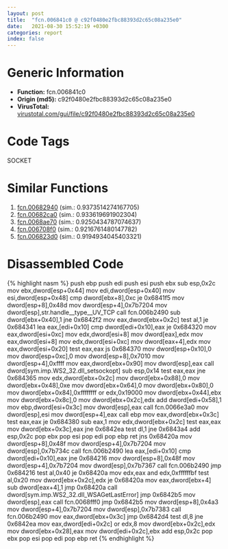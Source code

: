 ```yaml
---
layout: post
title:  "fcn.006841c0 @ c92f0480e2fbc88393d2c65c08a235e0"
date:   2021-08-30 15:52:19 +0300
categories: report
index: false
---
```


# Generic Information
- **Function:** fcn.006841c0
- **Origin (md5):** c92f0480e2fbc88393d2c65c08a235e0
- **VirusTotal:** [virustotal.com/gui/file/c92f0480e2fbc88393d2c65c08a235e0][virustotal_ref]

# Code Tags
<span class="tag" id="SOCKET">SOCKET</span>


# Similar Functions

1. [fcn.00682940][similar_1_ref] (sim.: 0.9373514274167705)
2. [fcn.00682ca0][similar_2_ref] (sim.: 0.933619691902304)
3. [fcn.0068ae70][similar_3_ref] (sim.: 0.9250434787074637)
4. [fcn.006708f0][similar_4_ref] (sim.: 0.9216761480147782)
5. [fcn.006823d0][similar_5_ref] (sim.: 0.9194934045403321)


# Disassembled Code

{% highlight nasm %}
push ebp
push edi
push esi
push ebx
sub esp,0x2c
mov ebx,dword[esp+0x44]
mov edi,dword[esp+0x40]
mov esi,dword[esp+0x48]
cmp dword[ebx+8],0xc
je 0x6841f5
mov dword[esp+8],0x48d
mov dword[esp+4],0x7b7204
mov dword[esp],str.handle__type__UV_TCP
call fcn.006b2490
sub dword[ebx+0x40],1
jne 0x6842f2
mov eax,dword[ebx+0x2c]
test al,1
je 0x684341
lea eax,[edi+0x10]
cmp dword[edi+0x10],eax
je 0x684320
mov eax,dword[esi+0xc]
mov edx,dword[esi+8]
mov dword[eax],edx
mov eax,dword[esi+8]
mov edx,dword[esi+0xc]
mov dword[eax+4],edx
mov eax,dword[esi+0x20]
test eax,eax
js 0x684370
mov dword[esp+0x10],0
mov dword[esp+0xc],0
mov dword[esp+8],0x7010
mov dword[esp+4],0xffff
mov eax,dword[ebx+0x90]
mov dword[esp],eax
call dword[sym.imp.WS2_32.dll_setsockopt]
sub esp,0x14
test eax,eax
jne 0x684365
mov edx,dword[ebx+0x2c]
mov dword[ebx+0x88],0
mov dword[ebx+0x48],0xe
mov dword[ebx+0x64],0
mov dword[ebx+0x80],0
mov dword[ebx+0x84],0xffffffff
or edx,0x19000
mov dword[ebx+0x44],ebx
mov dword[ebx+0x8c],0
mov dword[ebx+0x2c],edx
add dword[edi+0x58],1
mov ebp,dword[esi+0x3c]
mov dword[esp],eax
call fcn.0066e3a0
mov dword[esp],esi
mov dword[esp+4],eax
call ebp
mov eax,dword[ebx+0x3c]
test eax,eax
je 0x684380
sub eax,1
mov edx,dword[ebx+0x2c]
test eax,eax
mov dword[ebx+0x3c],eax
jne 0x6842ea
test dl,1
jne 0x6843a4
add esp,0x2c
pop ebx
pop esi
pop edi
pop ebp
ret
jns 0x68420a
mov dword[esp+8],0x48f
mov dword[esp+4],0x7b7204
mov dword[esp],0x7b734c
call fcn.006b2490
lea eax,[edi+0x10]
cmp dword[edi+0x10],eax
jne 0x684216
mov dword[esp+8],0x48f
mov dword[esp+4],0x7b7204
mov dword[esp],0x7b7367
call fcn.006b2490
jmp 0x684216
test al,0x40
je 0x68420a
mov edx,eax
and edx,0xffffffbf
test al,0x20
mov dword[ebx+0x2c],edx
je 0x68420a
mov eax,dword[ebx+4]
sub dword[eax+4],1
jmp 0x68420a
call dword[sym.imp.WS2_32.dll_WSAGetLastError]
jmp 0x6842b5
mov dword[esp],eax
call fcn.0068fff0
jmp 0x6842b5
mov dword[esp+8],0x4a3
mov dword[esp+4],0x7b7204
mov dword[esp],0x7b7383
call fcn.006b2490
mov eax,dword[ebx+0x3c]
jmp 0x6842d4
test dl,8
jne 0x6842ea
mov eax,dword[edi+0x2c]
or edx,8
mov dword[ebx+0x2c],edx
mov dword[ebx+0x28],eax
mov dword[edi+0x2c],ebx
add esp,0x2c
pop ebx
pop esi
pop edi
pop ebp
ret
{% endhighlight %}


[similar_1_ref]: /report/fcn.00682940@c92f0480e2fbc88393d2c65c08a235e0
[similar_2_ref]: /report/fcn.00682ca0@c92f0480e2fbc88393d2c65c08a235e0
[similar_3_ref]: /report/fcn.0068ae70@c92f0480e2fbc88393d2c65c08a235e0
[similar_4_ref]: /report/fcn.006708f0@c92f0480e2fbc88393d2c65c08a235e0
[similar_5_ref]: /report/fcn.006823d0@c92f0480e2fbc88393d2c65c08a235e0
[virustotal_ref]: https://www.virustotal.com/gui/file/c92f0480e2fbc88393d2c65c08a235e0